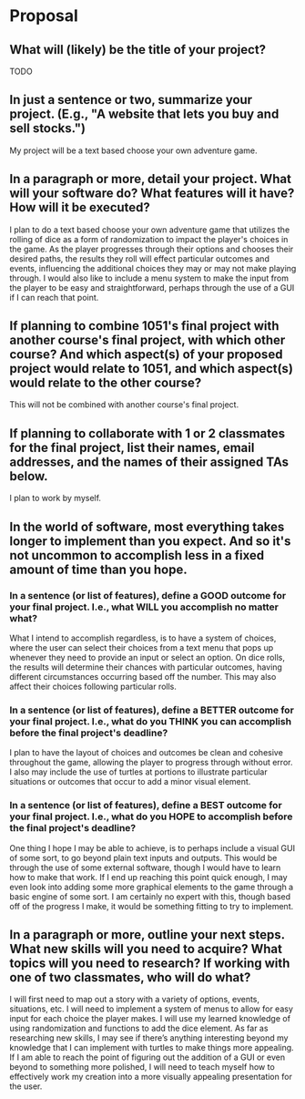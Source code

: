 # Proposal

## What will (likely) be the title of your project?

TODO

## In just a sentence or two, summarize your project. (E.g., "A website that lets you buy and sell stocks.")

My project will be a text based choose your own adventure game.

## In a paragraph or more, detail your project. What will your software do? What features will it have? How will it be executed?

I plan to do a text based choose your own adventure game that utilizes the rolling of dice as a form of randomization to impact the player's choices in the game. As the player progresses through their options and chooses their desired paths, the results they roll will effect particular outcomes and events, influencing the additional choices they may or may not make playing through. I would also like to include a menu system to make the input from the player to be easy and straightforward, perhaps through the use of a GUI if I can reach that point.

## If planning to combine 1051's final project with another course's final project, with which other course? And which aspect(s) of your proposed project would relate to 1051, and which aspect(s) would relate to the other course?

This will not be combined with another course's final project.

## If planning to collaborate with 1 or 2 classmates for the final project, list their names, email addresses, and the names of their assigned TAs below.

I plan to work by myself.

## In the world of software, most everything takes longer to implement than you expect. And so it's not uncommon to accomplish less in a fixed amount of time than you hope.

### In a sentence (or list of features), define a GOOD outcome for your final project. I.e., what WILL you accomplish no matter what?

What I intend to accomplish regardless, is to have a system of choices, where the user can select their choices from a text menu that pops up whenever they need to provide an input or select an option. On dice rolls, the results will determine their chances with particular outcomes, having different circumstances occurring based off the number. This may also affect their choices following particular rolls.

### In a sentence (or list of features), define a BETTER outcome for your final project. I.e., what do you THINK you can accomplish before the final project's deadline?

I plan to have the layout of choices and outcomes be clean and cohesive throughout the game, allowing the player to progress through without error. I also may include the use of turtles at portions to illustrate particular situations or outcomes that occur to add a minor visual element.

### In a sentence (or list of features), define a BEST outcome for your final project. I.e., what do you HOPE to accomplish before the final project's deadline?

One thing I hope I may be able to achieve, is to perhaps include a visual GUI of some sort, to go beyond plain text inputs and outputs. This would be through the use of some external software, though I would have to learn how to make that work. If I end up reaching this point quick enough, I may even look into adding some more graphical elements to the game through a basic engine of some sort. I am certainly no expert with this, though based off of the progress I make, it would be something fitting to try to implement. 

## In a paragraph or more, outline your next steps. What new skills will you need to acquire? What topics will you need to research? If working with one of two classmates, who will do what?

I will first need to map out a story with a variety of options, events, situations, etc. I will need to implement a system of menus to allow for easy input for each choice the player makes. I will use my learned knowledge of using randomization and functions to add the dice element. As far as researching new skills, I may see if there’s anything interesting beyond my knowledge that I can implement with turtles to make things more appealing. If I am able to reach the point of figuring out the addition of a GUI or even beyond to something more polished, I will need to teach myself how to effectively work my creation into a more visually appealing presentation for the user. 
